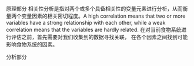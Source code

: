 原理部分
相关性分析是指对两个或多个具备相关性的变量元素进行分析，从而衡量两个变量因素的相关密切程度。A high correlation means that two or more variables have a strong relationship with each other, while a weak correlation means that the variables are hardly related.
在对当前食物系统进行评估之前，首先需要对我们收集到的数据寻找关联，
在各个因素之间找到可能影响食物系统的因素。

分析部分
